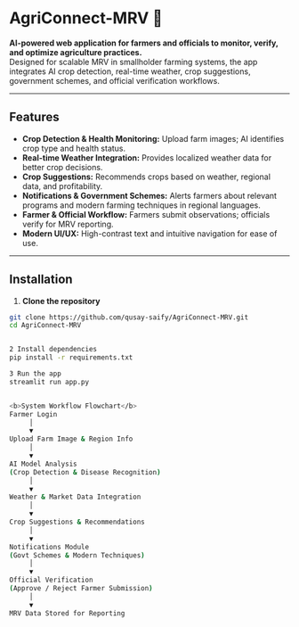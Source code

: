 # AgriConnect-MRV 🌾

**AI-powered web application for farmers and officials to monitor, verify, and optimize agriculture practices.**  
Designed for scalable MRV in smallholder farming systems, the app integrates AI crop detection, real-time weather, crop suggestions, government schemes, and official verification workflows.

---

## Features

- **Crop Detection & Health Monitoring:** Upload farm images; AI identifies crop type and health status.  
- **Real-time Weather Integration:** Provides localized weather data for better crop decisions.  
- **Crop Suggestions:** Recommends crops based on weather, regional data, and profitability.  
- **Notifications & Government Schemes:** Alerts farmers about relevant programs and modern farming techniques in regional languages.  
- **Farmer & Official Workflow:** Farmers submit observations; officials verify for MRV reporting.  
- **Modern UI/UX:** High-contrast text and intuitive navigation for ease of use.

---

## Installation

1. **Clone the repository**
```bash
git clone https://github.com/qusay-saify/AgriConnect-MRV.git
cd AgriConnect-MRV


2 Install dependencies
pip install -r requirements.txt

3 Run the app
streamlit run app.py


<b>System Workflow Flowchart</b>
Farmer Login
     │
     ▼
Upload Farm Image & Region Info
     │
     ▼
AI Model Analysis
(Crop Detection & Disease Recognition)
     │
     ▼
Weather & Market Data Integration
     │
     ▼
Crop Suggestions & Recommendations
     │
     ▼
Notifications Module
(Govt Schemes & Modern Techniques)
     │
     ▼
Official Verification
(Approve / Reject Farmer Submission)
     │
     ▼
MRV Data Stored for Reporting
